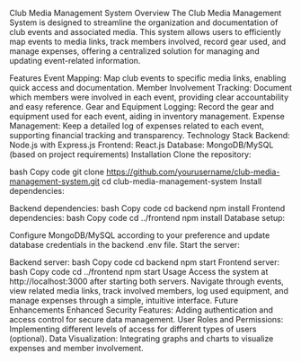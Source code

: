 Club Media Management System
Overview
The Club Media Management System is designed to streamline the organization and documentation of club events and associated media. This system allows users to efficiently map events to media links, track members involved, record gear used, and manage expenses, offering a centralized solution for managing and updating event-related information.

Features
Event Mapping: Map club events to specific media links, enabling quick access and documentation.
Member Involvement Tracking: Document which members were involved in each event, providing clear accountability and easy reference.
Gear and Equipment Logging: Record the gear and equipment used for each event, aiding in inventory management.
Expense Management: Keep a detailed log of expenses related to each event, supporting financial tracking and transparency.
Technology Stack
Backend: Node.js with Express.js
Frontend: React.js
Database: MongoDB/MySQL (based on project requirements)
Installation
Clone the repository:

bash
Copy code
git clone https://github.com/yourusername/club-media-management-system.git
cd club-media-management-system
Install dependencies:

Backend dependencies:
bash
Copy code
cd backend
npm install
Frontend dependencies:
bash
Copy code
cd ../frontend
npm install
Database setup:

Configure MongoDB/MySQL according to your preference and update database credentials in the backend .env file.
Start the server:

Backend server:
bash
Copy code
cd backend
npm start
Frontend server:
bash
Copy code
cd ../frontend
npm start
Usage
Access the system at http://localhost:3000 after starting both servers.
Navigate through events, view related media links, track involved members, log used equipment, and manage expenses through a simple, intuitive interface.
Future Enhancements
Enhanced Security Features: Adding authentication and access control for secure data management.
User Roles and Permissions: Implementing different levels of access for different types of users (optional).
Data Visualization: Integrating graphs and charts to visualize expenses and member involvement.
